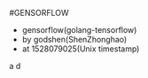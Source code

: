 #GENSORFLOW
- gensorflow(golang-tensorflow)
- by godshen(ShenZhonghao)
- at 1528079025(Unix timestamp)

a d